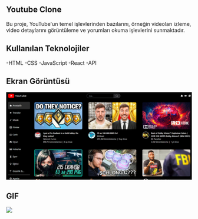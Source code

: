 ## Youtube Clone

Bu proje, YouTube'un temel işlevlerinden bazılarını, örneğin videoları izleme, video detaylarını görüntüleme ve yorumları okuma işlevlerini sunmaktadır.
 
## Kullanılan Teknolojiler

-HTML
-CSS
-JavaScript
-React
-API


## Ekran Görüntüsü

![](/youtube-clone.png)

## GIF

![](/youtube-clone.gif)